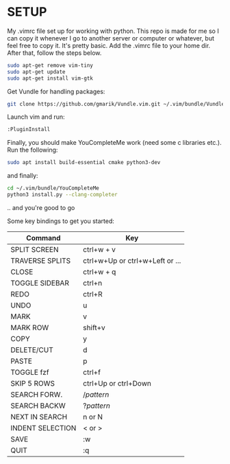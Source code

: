 # SETUP
My .vimrc file set up for working with python. This repo is made for me so I can copy it whenever I go to another server or computer or whatever, but feel free to copy it. It's pretty basic.
Add the .vimrc file to your home dir. After that, follow the steps below.

```bash
sudo apt-get remove vim-tiny
sudo apt-get update
sudo apt-get install vim-gtk
```

Get Vundle for handling packages:

```bash
git clone https://github.com/gmarik/Vundle.vim.git ~/.vim/bundle/Vundle.vim
```

Launch vim and run:

```Bash
:PluginInstall
```

Finally, you should make YouCompleteMe work (need some c libraries etc.). Run the following:
```Bash
sudo apt install build-essential cmake python3-dev
```
and finally:

```Bash
cd ~/.vim/bundle/YouCompleteMe
python3 install.py --clang-completer
```

.. and you're good to go

Some key bindings to get you started:

|Command		|Key				|
|-----------------------|-------------------------------|
|SPLIT SCREEN		|ctrl+w + v			|
|TRAVERSE SPLITS	|ctrl+w+Up or ctrl+w+Left or ...|
|CLOSE			|ctrl+w + q			|
|TOGGLE SIDEBAR		|ctrl+n				|
|REDO			|ctrl+R				|
|UNDO			|u				|
|MARK			|v				|
|MARK ROW		|shift+v			|
|COPY			|y				|
|DELETE/CUT		|d				|
|PASTE			|p				|
|TOGGLE fzf		|ctrl+f				|
|SKIP 5 ROWS		|ctrl+Up or ctrl+Down		|
|SEARCH FORW.  		|/*pattern*			|
|SEARCH BACKW  		|?*pattern*			|
|NEXT IN SEARCH		|n or N				|
|INDENT SELECTION	|< or >				|
|SAVE			|:w				|
|QUIT			|:q				|

